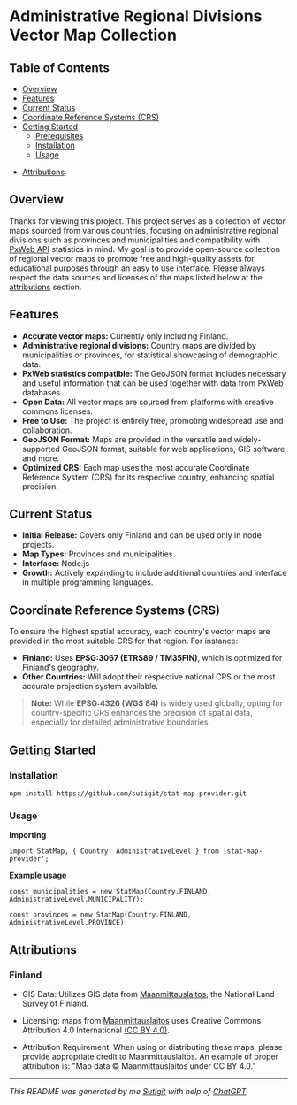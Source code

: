 # Administrative Regional Divisions Vector Map Collection

<!-- ![Project Logo](path/to/logo.png) -->

## Table of Contents

- [Overview](#overview)
- [Features](#features)
- [Current Status](#current-status)
- [Coordinate Reference Systems (CRS)](#coordinate-reference-systems-crs)
- [Getting Started](#getting-started)
  - [Prerequisites](#prerequisites)
  - [Installation](#installation)
  - [Usage](#usage)
<!-- - [Contributing](#contributing) -->
<!-- - [License](#license) -->
<!-- - [Contact](#contact) -->
- [Attributions](#attributions)

## Overview

Thanks for viewing this project. This project serves as a collection of vector maps sourced from various countries, focusing on administrative regional divisions such as provinces and municipalities and compatibility with [PxWeb API](https://www.scb.se/en/services/statistical-programs-for-px-files/px-web/) statistics in mind. My goal is to provide open-source collection of regional vector maps to promote free and high-quality assets for educational purposes through an easy to use interface. Please always respect the data sources and licenses of the maps listed below at the [attributions](#attributions) section.

## Features

- **Accurate vector maps:** Currently only including Finland.
- **Administrative regional divisions:** Country maps are divided by municipalities or provinces, for statistical showcasing of demographic data.
- **PxWeb statistics compatible:** The GeoJSON format includes necessary and useful information that can be used together with data from PxWeb databases.
- **Open Data:** All vector maps are sourced from platforms with creative commons licenses.
- **Free to Use:** The project is entirely free, promoting widespread use and collaboration.
- **GeoJSON Format:** Maps are provided in the versatile and widely-supported GeoJSON format, suitable for web applications, GIS software, and more.
- **Optimized CRS:** Each map uses the most accurate Coordinate Reference System (CRS) for its respective country, enhancing spatial precision.

## Current Status

- **Initial Release:** Covers only Finland and can be used only in node projects.
- **Map Types:** Provinces and municipalities
- **Interface:** Node.js
- **Growth:** Actively expanding to include additional countries and interface in multiple programming languages.


## Coordinate Reference Systems (CRS)

To ensure the highest spatial accuracy, each country's vector maps are provided in the most suitable CRS for that region. For instance:

- **Finland:** Uses **EPSG:3067 (ETRS89 / TM35FIN)**, which is optimized for Finland's geography.
- **Other Countries:** Will adopt their respective national CRS or the most accurate projection system available.

> **Note:** While **EPSG:4326 (WGS 84)** is widely used globally, opting for country-specific CRS enhances the precision of spatial data, especially for detailed administrative boundaries.

## Getting Started

### Installation
```
npm install https://github.com/sutigit/stat-map-provider.git
```

### Usage
**Importing**
```
import StatMap, { Country, AdministrativeLevel } from 'stat-map-provider';
```
**Example usage**
```
const municipalities = new StatMap(Country.FINLAND, AdministrativeLevel.MUNICIPALITY);

const provinces = new StatMap(Country.FINLAND, AdministrativeLevel.PROVINCE);
```


## Attributions

### Finland
- GIS Data: Utilizes GIS data from [Maanmittauslaitos](https://www.maanmittauslaitos.fi/), the National Land Survey of Finland.
- Licensing: maps from [Maanmittauslaitos](https://www.maanmittauslaitos.fi/) uses Creative Commons Attribution 4.0 International [(CC BY 4.0)](https://creativecommons.org/licenses/by/4.0/deed.en).

- Attribution Requirement: When using or distributing these maps, please provide appropriate credit to Maanmittauslaitos. An example of proper attribution is: "Map data © Maanmittauslaitos under CC BY 4.0."



---

*This README was generated by me [Sutigit](https://github.com/sutigit) with help of [ChatGPT](https://chatgpt.com/)*